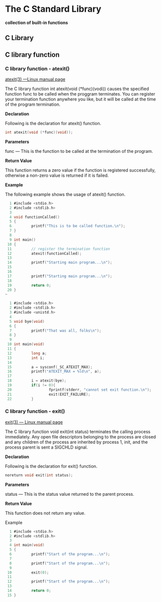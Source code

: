 # The C Standard Library

**collection of built-in functions**

## C Library



## C library function



### C library function - atexit()

[atexit(3) —Linux manual page](https://www.man7.org/linux/man-pages/man3/atexit.3.html#top_of_page)

The C library function int atexit(void (*func)(vodi)) causes the specified function func to be called when the proggram terminates. You can register your termination function anywhere you like, but it will be called at the time of the program termination.

**Declaration**

Following is the declaration for atexit() function.

```c
int atexit(void (*func)(void));
```

**Parameters**

func — This is the function to be called at the termination of the program.

**Return Value**

This function returns a zero value if the function is registered successfully, otherwise a non-zero value is returned if it is failed.

**Example**

The following example shows the usage of atexit() function.

```c
  1 #include <stdio.h>
  2 #include <stdlib.h>
  3 
  4 void functionCalled()
  5 {
  6         printf("This is to be called function.\n");
  7 }
  8 
  9 int main()
 10 {
 11         // register the termination function
 12         atexit(functionCalled);
 13 
 14         printf("Starting main program...\n");
 15 
 16 
 17         printf("Starting main program...\n");
 18 
 19         return 0;
 20 }
~                        

```



```C
  1 #include <stdio.h>
  2 #include <stdlib.h>
  3 #include <unistd.h>
  4 
  5 void bye(void)
  6 {
  7         printf("That was all, folks\n");
  8 }
  9 
 10 int main(void)
 11 {
 12         long a;
 13         int i;
 14 
 15         a = sysconf(_SC_ATEXIT_MAX);
 16         printf("ATEXIT_MAX = %ld\n", a);
 17 
 18         i = atexit(bye);
 19         if(i != 0){
 20                 fprintf(stderr, "cannot set exit function.\n");
 21                 exit(EXIT_FAILURE);
 22         }

```



### C library function - exit()

[exit(3) — Linux manual page](https://www.man7.org/linux/man-pages/man3/exit.3.html)

The C library function void exit(int status) terminates the calling process immediately. Any open file descriptors belonging to the process are closed and any children of the process are inherited by process 1, init, and the process parent is sent a SIGCHLD signal.

**Declaration**

Following is the declaration for exit() function.

```c
noreturn void exit(int status);
```

**Parameters**

status — This is the status value returned to the parent process.

**Return Value**

This function does not return any value.

Example

```c
  1 #include <stdio.h>
  2 #include <stdlib.h>
  3 
  4 int main(void)
  5 {
  6         printf("Start of the program...\n");
  7 
  8         printf("Start of the program...\n");
  9 
 10         exit(0);
 11 
 12         printf("Start of the program...\n");
 13 
 14         return 0;
 15 }

```













































